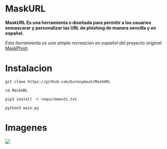 # MaskURL
**MaskURL Es una herramienta o diseñada para permitir a los usuarios enmascarar y personalizar las URL de phishing de manera sencilla y en español.**

*Esta herramienta es una simple recreacion en español del proyecto original* [MaskPhish](https://github.com/jaykali/maskphish)

# Instalacion

```
git clone https://github.com/Euronymou5/MaskURL
```

```
cd MaskURL
```

```
pip3 install -r requirements.txt
```

```
python3 main.py
```

# Imagenes

<img src="https://media.discordapp.net/attachments/995599976463859713/1155913388325609492/image.png?width=779&height=249">
